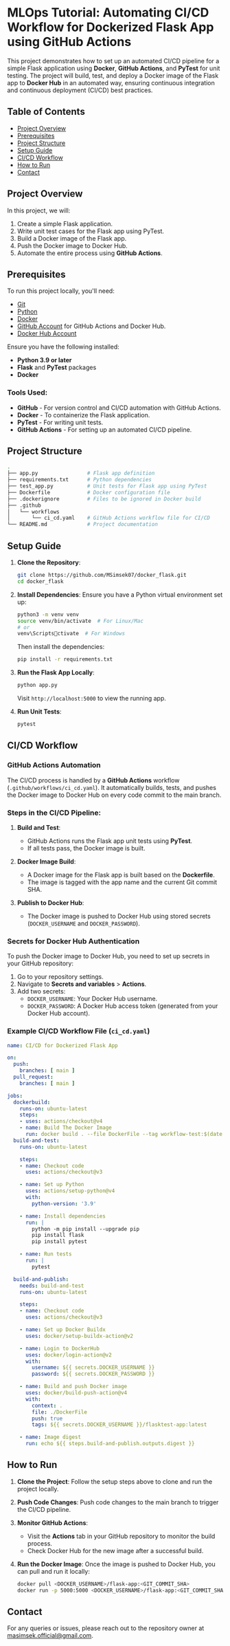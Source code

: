 
# MLOps Tutorial: Automating CI/CD Workflow for Dockerized Flask App using GitHub Actions

This project demonstrates how to set up an automated CI/CD pipeline for a simple Flask application using **Docker**, **GitHub Actions**, and **PyTest** for unit testing. The project will build, test, and deploy a Docker image of the Flask app to **Docker Hub** in an automated way, ensuring continuous integration and continuous deployment (CI/CD) best practices.

## Table of Contents
- [Project Overview](#project-overview)
- [Prerequisites](#prerequisites)
- [Project Structure](#project-structure)
- [Setup Guide](#setup-guide)
- [CI/CD Workflow](#cicd-workflow)
- [How to Run](#how-to-run)
- [Contact](#contact)

## Project Overview

In this project, we will:
1. Create a simple Flask application.
2. Write unit test cases for the Flask app using PyTest.
3. Build a Docker image of the Flask app.
4. Push the Docker image to Docker Hub.
5. Automate the entire process using **GitHub Actions**.

## Prerequisites

To run this project locally, you'll need:
- [Git](https://git-scm.com/)
- [Python](https://www.python.org/downloads/)
- [Docker](https://www.docker.com/products/docker-desktop)
- [GitHub Account](https://github.com/) for GitHub Actions and Docker Hub.
- [Docker Hub Account](https://hub.docker.com/)

Ensure you have the following installed:
- **Python 3.9 or later**
- **Flask** and **PyTest** packages
- **Docker**

### Tools Used:
- **GitHub** - For version control and CI/CD automation with GitHub Actions.
- **Docker** - To containerize the Flask application.
- **PyTest** - For writing unit tests.
- **GitHub Actions** - For setting up an automated CI/CD pipeline.

## Project Structure

```bash
.
├── app.py                # Flask app definition
├── requirements.txt      # Python dependencies
├── test_app.py           # Unit tests for Flask app using PyTest
├── Dockerfile            # Docker configuration file
├── .dockerignore         # Files to be ignored in Docker build
├── .github
│   └── workflows
│       └── ci_cd.yaml    # GitHub Actions workflow file for CI/CD
└── README.md             # Project documentation
```

## Setup Guide

1. **Clone the Repository**:
   ```bash
   git clone https://github.com/MSimsek07/docker_flask.git
   cd docker_flask
   ```

2. **Install Dependencies**:
   Ensure you have a Python virtual environment set up:
   ```bash
   python3 -m venv venv
   source venv/bin/activate  # For Linux/Mac
   # or
   venv\Scriptsctivate  # For Windows
   ```

   Then install the dependencies:
   ```bash
   pip install -r requirements.txt
   ```

3. **Run the Flask App Locally**:
   ```bash
   python app.py
   ```

   Visit `http://localhost:5000` to view the running app.

4. **Run Unit Tests**:
   ```bash
   pytest
   ```

## CI/CD Workflow

### GitHub Actions Automation

The CI/CD process is handled by a **GitHub Actions** workflow (`.github/workflows/ci_cd.yaml`). It automatically builds, tests, and pushes the Docker image to Docker Hub on every code commit to the main branch.

### Steps in the CI/CD Pipeline:

1. **Build and Test**:
   - GitHub Actions runs the Flask app unit tests using **PyTest**.
   - If all tests pass, the Docker image is built.

2. **Docker Image Build**:
   - A Docker image for the Flask app is built based on the **Dockerfile**.
   - The image is tagged with the app name and the current Git commit SHA.

3. **Publish to Docker Hub**:
   - The Docker image is pushed to Docker Hub using stored secrets (`DOCKER_USERNAME` and `DOCKER_PASSWORD`).

### Secrets for Docker Hub Authentication

To push the Docker image to Docker Hub, you need to set up secrets in your GitHub repository:
1. Go to your repository settings.
2. Navigate to **Secrets and variables** > **Actions**.
3. Add two secrets:
   - `DOCKER_USERNAME`: Your Docker Hub username.
   - `DOCKER_PASSWORD`: A Docker Hub access token (generated from your Docker Hub account).

### Example CI/CD Workflow File (`ci_cd.yaml`)

```yaml
name: CI/CD for Dockerized Flask App

on:
  push:
    branches: [ main ]
  pull_request:
    branches: [ main ]

jobs:
  dockerbuild:
    runs-on: ubuntu-latest
    steps:
    - uses: actions/checkout@v4
    - name: Build The Docker Image
      run: docker build . --file DockerFile --tag workflow-test:$(date +%s)
  build-and-test:
    runs-on: ubuntu-latest

    steps:
    - name: Checkout code
      uses: actions/checkout@v3

    - name: Set up Python
      uses: actions/setup-python@v4
      with:
        python-version: '3.9'

    - name: Install dependencies
      run: |
        python -m pip install --upgrade pip
        pip install flask
        pip install pytest

    - name: Run tests
      run: |
        pytest

  build-and-publish:
    needs: build-and-test
    runs-on: ubuntu-latest

    steps:
    - name: Checkout code
      uses: actions/checkout@v3

    - name: Set up Docker Buildx
      uses: docker/setup-buildx-action@v2

    - name: Login to DockerHub
      uses: docker/login-action@v2
      with:
        username: ${{ secrets.DOCKER_USERNAME }}
        password: ${{ secrets.DOCKER_PASSWORD }}

    - name: Build and push Docker image
      uses: docker/build-push-action@v4
      with:
        context: .
        file: ./DockerFile
        push: true
        tags: ${{ secrets.DOCKER_USERNAME }}/flasktest-app:latest

    - name: Image digest
      run: echo ${{ steps.build-and-publish.outputs.digest }}
```

## How to Run

1. **Clone the Project**: 
   Follow the setup steps above to clone and run the project locally.
   
2. **Push Code Changes**: 
   Push code changes to the main branch to trigger the CI/CD pipeline.

3. **Monitor GitHub Actions**:
   - Visit the **Actions** tab in your GitHub repository to monitor the build process.
   - Check Docker Hub for the new image after a successful build.

4. **Run the Docker Image**:
   Once the image is pushed to Docker Hub, you can pull and run it locally:
   ```bash
   docker pull <DOCKER_USERNAME>/flask-app:<GIT_COMMIT_SHA>
   docker run -p 5000:5000 <DOCKER_USERNAME>/flask-app:<GIT_COMMIT_SHA>
   ```

## Contact

For any queries or issues, please reach out to the repository owner at [masimsek.official@gmail.com](mailto:masimsek.official@gmail.com).
